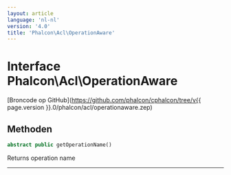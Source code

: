 ```yaml
---
layout: article
language: 'nl-nl'
version: '4.0'
title: 'Phalcon\Acl\OperationAware'
---
```

# Interface **Phalcon\Acl\OperationAware**

[Broncode op GitHub](https://github.com/phalcon/cphalcon/tree/v{{ page.version }}.0/phalcon/acl/operationaware.zep)

## Methoden

```php
abstract public getOperationName()
```

Returns operation name

* * *